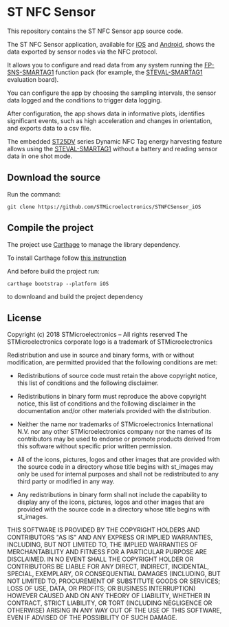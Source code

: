 # ST NFC Sensor

This repository contains the ST NFC Sensor app source code.

The ST NFC Sensor application, available for [iOS](https://itunes.apple.com/us/app/st-nfc-sensor/id1377274569?mt=8) and [Android](https://play.google.com/store/apps/details?id=com.st.smartTag), shows the data exported by sensor nodes via the NFC protocol.

It allows you to configure and read data from any system running the [FP-SNS-SMARTAG1](http://www.st.com/en/product/fp-sns-smartag1) function pack (for example, the [STEVAL-SMARTAG1](http://www.st.com/en/product/steval-smartag1) evaluation board).

You can configure the app by choosing the sampling intervals, the sensor data logged and the conditions to trigger data logging.

After configuration, the app shows data in informative plots, identifies significant events, such as high acceleration and changes in orientation, and exports data to a
csv file.

The embedded [ST25DV](http://www.st.com/st25dv) series Dynamic NFC Tag energy harvesting feature allows
using the [STEVAL-SMARTAG1](http://www.st.com/en/product/steval-smartag1) without a battery and reading sensor data in one shot
mode.


## Download the source
Run the command:
```Shell
git clone https://github.com/STMicroelectronics/STNFCSensor_iOS
```

## Compile the project
The project use [Carthage](https://github.com/Carthage/Carthage) to manage the library dependency.

To install Carthage follow [this instrunction](https://github.com/Carthage/Carthage#installing-carthage)

And before build the project run:
```Shell
carthage bootstrap --platform iOS
```

to downloand and build the project dependency

## License

Copyright (c) 2018  STMicroelectronics – All rights reserved
The STMicroelectronics corporate logo is a trademark of STMicroelectronics

Redistribution and use in source and binary forms, with or without modification,
are permitted provided that the following conditions are met:

- Redistributions of source code must retain the above copyright notice, this list of conditions
and the following disclaimer.

- Redistributions in binary form must reproduce the above copyright notice, this list of
conditions and the following disclaimer in the documentation and/or other materials provided
with the distribution.

- Neither the name nor trademarks of STMicroelectronics International N.V. nor any other
STMicroelectronics company nor the names of its contributors may be used to endorse or
promote products derived from this software without specific prior written permission.

- All of the icons, pictures, logos and other images that are provided with the source code
in a directory whose title begins with st_images may only be used for internal purposes and
shall not be redistributed to any third party or modified in any way.

- Any redistributions in binary form shall not include the capability to display any of the
icons, pictures, logos and other images that are provided with the source code in a directory
whose title begins with st_images.

THIS SOFTWARE IS PROVIDED BY THE COPYRIGHT HOLDERS AND CONTRIBUTORS "AS IS" AND ANY EXPRESS OR
IMPLIED WARRANTIES, INCLUDING, BUT NOT LIMITED TO, THE IMPLIED WARRANTIES OF MERCHANTABILITY
AND FITNESS FOR A PARTICULAR PURPOSE ARE DISCLAIMED. IN NO EVENT SHALL THE COPYRIGHT HOLDER
OR CONTRIBUTORS BE LIABLE FOR ANY DIRECT, INDIRECT, INCIDENTAL, SPECIAL, EXEMPLARY, OR
CONSEQUENTIAL DAMAGES (INCLUDING, BUT NOT LIMITED TO, PROCUREMENT OF SUBSTITUTE GOODS OR
SERVICES; LOSS OF USE, DATA, OR PROFITS; OR BUSINESS INTERRUPTION) HOWEVER CAUSED AND ON ANY
THEORY OF LIABILITY, WHETHER IN CONTRACT, STRICT LIABILITY, OR TORT (INCLUDING NEGLIGENCE OR
OTHERWISE) ARISING IN ANY WAY OUT OF THE USE OF THIS SOFTWARE, EVEN IF ADVISED OF THE POSSIBILITY
OF SUCH DAMAGE.
